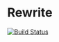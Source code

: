 # Rewrite

[![Build Status](https://travis-ci.org/ntezak/Rewrite.jl.svg?branch=master)](https://travis-ci.org/ntezak/Rewrite.jl)
